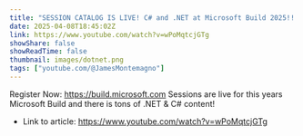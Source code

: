 ```yaml
---
title: "SESSION CATALOG IS LIVE! C# and .NET at Microsoft Build 2025!!!"
date: 2025-04-08T18:45:02Z
link: https://www.youtube.com/watch?v=wPoMqtcjGTg
showShare: false
showReadTime: false
thumbnail: images/dotnet.png
tags: ["youtube.com/@JamesMontemagno"]
---
```

Register Now: https://build.microsoft.com Sessions are live for this years Microsoft Build and there is tons of .NET & C# content!

- Link to article: https://www.youtube.com/watch?v=wPoMqtcjGTg